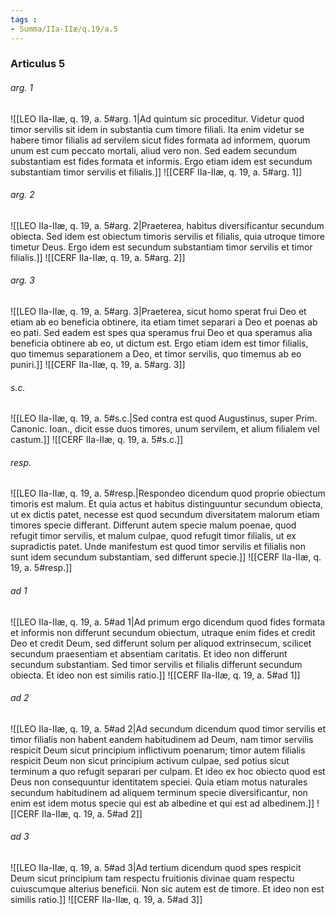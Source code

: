 ```yaml
---
tags : 
- Summa/IIa-IIæ/q.19/a.5
---
```


### Articulus 5

###### arg. 1
![[LEO IIa-IIæ, q. 19, a. 5#arg. 1|Ad quintum sic proceditur. Videtur quod timor servilis sit idem in substantia cum timore filiali. Ita enim videtur se habere timor filialis ad servilem sicut fides formata ad informem, quorum unum est cum peccato mortali, aliud vero non. Sed eadem secundum substantiam est fides formata et informis. Ergo etiam idem est secundum substantiam timor servilis et filialis.]]
![[CERF IIa-IIæ, q. 19, a. 5#arg. 1]]

###### arg. 2
![[LEO IIa-IIæ, q. 19, a. 5#arg. 2|Praeterea, habitus diversificantur secundum obiecta. Sed idem est obiectum timoris servilis et filialis, quia utroque timore timetur Deus. Ergo idem est secundum substantiam timor servilis et timor filialis.]]
![[CERF IIa-IIæ, q. 19, a. 5#arg. 2]]

###### arg. 3
![[LEO IIa-IIæ, q. 19, a. 5#arg. 3|Praeterea, sicut homo sperat frui Deo et etiam ab eo beneficia obtinere, ita etiam timet separari a Deo et poenas ab eo pati. Sed eadem est spes qua speramus frui Deo et qua speramus alia beneficia obtinere ab eo, ut dictum est. Ergo etiam idem est timor filialis, quo timemus separationem a Deo, et timor servilis, quo timemus ab eo puniri.]]
![[CERF IIa-IIæ, q. 19, a. 5#arg. 3]]

###### s.c.
![[LEO IIa-IIæ, q. 19, a. 5#s.c.|Sed contra est quod Augustinus, super Prim. Canonic. Ioan., dicit esse duos timores, unum servilem, et alium filialem vel castum.]]
![[CERF IIa-IIæ, q. 19, a. 5#s.c.]]

###### resp.
![[LEO IIa-IIæ, q. 19, a. 5#resp.|Respondeo dicendum quod proprie obiectum timoris est malum. Et quia actus et habitus distinguuntur secundum obiecta, ut ex dictis patet, necesse est quod secundum diversitatem malorum etiam timores specie differant. Differunt autem specie malum poenae, quod refugit timor servilis, et malum culpae, quod refugit timor filialis, ut ex supradictis patet. Unde manifestum est quod timor servilis et filialis non sunt idem secundum substantiam, sed differunt specie.]]
![[CERF IIa-IIæ, q. 19, a. 5#resp.]]

###### ad 1
![[LEO IIa-IIæ, q. 19, a. 5#ad 1|Ad primum ergo dicendum quod fides formata et informis non differunt secundum obiectum, utraque enim fides et credit Deo et credit Deum, sed differunt solum per aliquod extrinsecum, scilicet secundum praesentiam et absentiam caritatis. Et ideo non differunt secundum substantiam. Sed timor servilis et filialis differunt secundum obiecta. Et ideo non est similis ratio.]]
![[CERF IIa-IIæ, q. 19, a. 5#ad 1]]

###### ad 2
![[LEO IIa-IIæ, q. 19, a. 5#ad 2|Ad secundum dicendum quod timor servilis et timor filialis non habent eandem habitudinem ad Deum, nam timor servilis respicit Deum sicut principium inflictivum poenarum; timor autem filialis respicit Deum non sicut principium activum culpae, sed potius sicut terminum a quo refugit separari per culpam. Et ideo ex hoc obiecto quod est Deus non consequuntur identitatem speciei. Quia etiam motus naturales secundum habitudinem ad aliquem terminum specie diversificantur, non enim est idem motus specie qui est ab albedine et qui est ad albedinem.]]
![[CERF IIa-IIæ, q. 19, a. 5#ad 2]]

###### ad 3
![[LEO IIa-IIæ, q. 19, a. 5#ad 3|Ad tertium dicendum quod spes respicit Deum sicut principium tam respectu fruitionis divinae quam respectu cuiuscumque alterius beneficii. Non sic autem est de timore. Et ideo non est similis ratio.]]
![[CERF IIa-IIæ, q. 19, a. 5#ad 3]]


